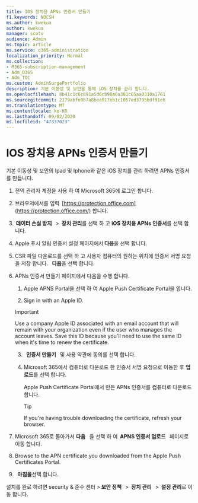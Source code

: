 ```yaml
---
title: IOS 장치용 APNs 인증서 만들기
f1.keywords: NOCSH
ms.author: kwekua
author: kwekua
manager: scotv
audience: Admin
ms.topic: article
ms.service: o365-administration
localization_priority: Normal
ms.collection:
- M365-subscription-management
- Adm_O365
- Adm_TOC
ms.custom: AdminSurgePortfolio
description: 기본 이동성 및 보안을 통해 iOS 장치를 관리 합니다.
ms.openlocfilehash: 8b41c1c6c891a5d6cb98a6a381c65aa0310a1761
ms.sourcegitcommit: 2179abfe0b7a8bea917eb1c1057ed3795bdf91e6
ms.translationtype: MT
ms.contentlocale: ko-KR
ms.lasthandoff: 09/02/2020
ms.locfileid: "47337023"
---
```

# <a name="create-an-apns-certificate-for-ios-devices"></a>IOS 장치용 APNs 인증서 만들기

기본 이동성 및 보안의 Ipad 및 Iphone와 같은 iOS 장치를 관리 하려면 APNs 인증서를 만듭니다.

1. 전역 관리자 계정을 사용 하 여 Microsoft 365에 로그인 합니다.
    
2. 브라우저에서를 입력  [https://protection.office.com](https://protection.office.com/) 합니다.
    
3.  **데이터 손실 방지**   >  **장치 관리**를 선택 하 고 **iOS 장치용 APNs 인증서**를 선택 합니다.    

4. Apple 푸시 알림 인증서 설정 페이지에서 **다음**을 선택 합니다.
    
5. CSR 파일 다운로드를 선택 하 고 사용자 컴퓨터의 원하는 위치에 인증서 서명 요청을 저장 합니다.   **다음**을 선택 합니다.
    
6. APNs 인증서 만들기 페이지에서 다음을 수행 합니다.  

    1. Apple APNS Portal을 선택 하 여 Apple Push Certificate Portal을 엽니다.
    
    2. Sign in with an Apple ID.   

    >[!IMPORTANT]
    >Use a company Apple ID associated with an email account that will remain with your organization even if the user who manages the account leaves. Save this ID because you'll need to use the same ID when it's time to renew the certificate.

    3.   **인증서 만들기**   및 사용 약관에 동의를 선택 합니다.
    
    4. Microsoft 365에서 컴퓨터로 다운로드 한 인증서 서명 요청으로 이동한 후 **업로드**를 선택 합니다.
    
        Apple Push Certificate Portal에서 만든 APNs 인증서를 컴퓨터로 다운로드 합니다.
    
       >[!TIP]
       >If you're having trouble downloading the certificate, refresh your browser.

7. Microsoft 365로 돌아가서 **다음**   을 선택 하 여  **APNS 인증서 업로드**   페이지로 이동 합니다.
    
8.  Browse to the APN certificate you downloaded from the Apple Push Certificates Portal.
    
9.   **마침을**선택 합니다.
    
설치를 완료 하려면 security & 준수 센터 > **보안 정책**   >  **장치 관리**   >  **설정 관리**로 이동 합니다.
